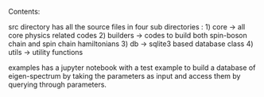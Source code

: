 Contents:

src directory has all the source files in four sub directories : 1) core -> all core physics related codes
                                                       2) builders -> codes to build both spin-boson chain and spin chain hamiltonians 
                                                       3) db -> sqlite3 based database class
                                                       4) utils -> utility functions

examples has a jupyter notebook with a test example to build a database of eigen-spectrum by taking the parameters as input and access them by querying through parameters. 

